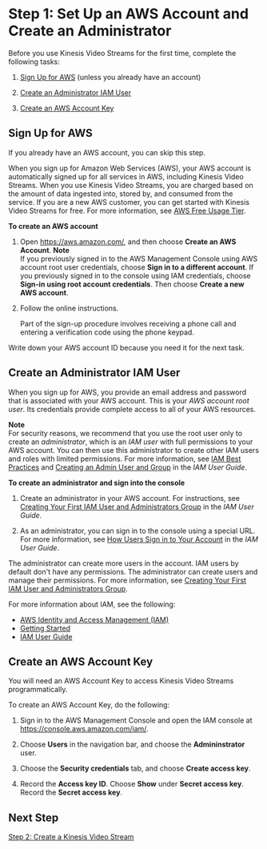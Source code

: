 # Step 1: Set Up an AWS Account and Create an Administrator<a name="gs-account"></a>

Before you use Kinesis Video Streams for the first time, complete the following tasks: 

1. [Sign Up for AWS](#gs-account-create) \(unless you already have an account\)

1. [Create an Administrator IAM User](#gs-account-user)

1. [Create an AWS Account Key](#gs-account-key)

## Sign Up for AWS<a name="gs-account-create"></a>

If you already have an AWS account, you can skip this step\.

When you sign up for Amazon Web Services \(AWS\), your AWS account is automatically signed up for all services in AWS, including Kinesis Video Streams\. When you use Kinesis Video Streams, you are charged based on the amount of data ingested into, stored by, and consumed from the service\. If you are a new AWS customer, you can get started with Kinesis Video Streams for free\. For more information, see [AWS Free Usage Tier](https://aws.amazon.com//free/)\.

**To create an AWS account**

1. Open [https://aws\.amazon\.com/](https://aws.amazon.com/), and then choose **Create an AWS Account**\.
**Note**  
If you previously signed in to the AWS Management Console using AWS account root user credentials, choose **Sign in to a different account**\. If you previously signed in to the console using IAM credentials, choose **Sign\-in using root account credentials**\. Then choose **Create a new AWS account**\.

1. Follow the online instructions\.

   Part of the sign\-up procedure involves receiving a phone call and entering a verification code using the phone keypad\.

Write down your AWS account ID because you need it for the next task\.

## Create an Administrator IAM User<a name="gs-account-user"></a>

When you sign up for AWS, you provide an email address and password that is associated with your AWS account\. This is your *AWS account root user*\. Its credentials provide complete access to all of your AWS resources\. 

**Note**  
For security reasons, we recommend that you use the root user only to create an *administrator*, which is an *IAM user* with full permissions to your AWS account\. You can then use this administrator to create other IAM users and roles with limited permissions\. For more information, see [IAM Best Practices](http://docs.aws.amazon.com/IAM/latest/UserGuide/best-practices.html#create-iam-users) and [Creating an Admin User and Group](http://docs.aws.amazon.com/IAM/latest/UserGuide/getting-started_create-admin-group.html) in the *IAM User Guide*\. 

**To create an administrator and sign into the console**

1. Create an administrator in your AWS account\. For instructions, see [Creating Your First IAM User and Administrators Group](https://docs.aws.amazon.com/IAM/latest/UserGuide/getting-started_create-admin-group.html) in the *IAM User Guide*\.

1. As an administrator, you can sign in to the console using a special URL\. For more information, see [How Users Sign in to Your Account](https://docs.aws.amazon.com/IAM/latest/UserGuide/getting-started_how-users-sign-in.html) in the *IAM User Guide*\.

The administrator can create more users in the account\. IAM users by default don't have any permissions\. The administrator can create users and manage their permissions\. For more information, see [Creating Your First IAM User and Administrators Group](https://docs.aws.amazon.com/IAM/latest/UserGuide/id_users_create.html)\. 

For more information about IAM, see the following:
+ [AWS Identity and Access Management \(IAM\)](https://aws.amazon.com/iam/)
+ [Getting Started](https://docs.aws.amazon.com/IAM/latest/UserGuide/getting-started.html)
+ [IAM User Guide](https://docs.aws.amazon.com/IAM/latest/UserGuide/)

## Create an AWS Account Key<a name="gs-account-key"></a>

You will need an AWS Account Key to access Kinesis Video Streams programmatically\. 

To create an AWS Account Key, do the following:

1. Sign in to the AWS Management Console and open the IAM console at [https://console\.aws\.amazon\.com/iam/](https://console.aws.amazon.com/iam/)\.

1. Choose **Users** in the navigation bar, and choose the **Admininstrator** user\. 

1. Choose the **Security credentials** tab, and choose **Create access key**\.

1. Record the **Access key ID**\. Choose **Show** under **Secret access key**\. Record the **Secret access key**\.

## Next Step<a name="gs-next-step-2"></a>

[Step 2: Create a Kinesis Video Stream](gs-createstream.md)